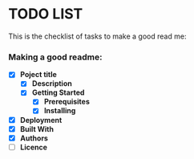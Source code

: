 # TODO LIST
This is the checklist of tasks to make a good read me:

### Making a good readme:
- [x] **Poject title**
  - [x] **Description**
  - [x] **Getting Started**
    - [x] **Prerequisites**
    - [x] **Installing**
- [x] **Deployment**
- [x] **Built With** 
- [x] **Authors**
- [ ] **Licence**
